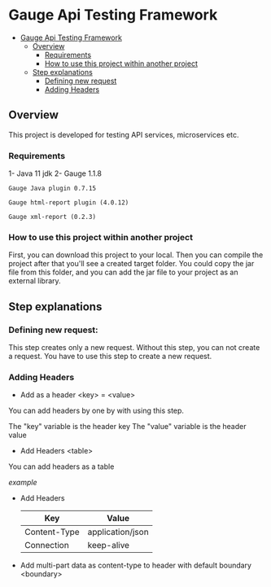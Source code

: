 # Gauge Api Testing Framework
- [Gauge Api Testing Framework](#gauge-api-testing-framework)
    * [Overview](#overview)
        + [Requirements](#requirements)
        + [How to use this project within another project](#how-to-use-this-project-within-another-project)
    * [Step explanations](#step-explanations)
        + [Defining new request](#createRequest)
        + [Adding Headers](#adding-headers)

<a name="overview"></a>
## Overview
This project is developed for testing API services, microservices etc.
<a name="requirements"></a>
### Requirements

1- Java 11 jdk
2- Gauge 1.1.8

``` Gauge Java plugin 0.7.15 ```

``` Gauge html-report plugin (4.0.12) ```

``` Gauge xml-report (0.2.3) ```

<a name="how-to-use-this-project-within-another-project"></a>
### How to use this project within another project

First, you can download this project to your local. Then you can compile the project after that you'll see a created target folder. You could copy the jar file from this folder, and you can add the jar file to your project as an external library.

<a name="step-explanations"></a>
## Step explanations

<a name="createRequest"></a>
### Defining new request:

This step creates only a new request. Without this step, you can not create a request. You have to use this step to create a new request.

### Adding Headers

* Add as a header \<key> = \<value>

You can add headers by one by with using this step.

The "key" variable is the header key
The "value" variable is the header value

* Add Headers \<table>

You can add headers as a table 

*example*
* Add Headers
  
  |Key           |Value            |
  |--------------|-----------------|
  |Content-Type  |application/json |
  |Connection    |keep-alive       |

* Add multi-part data as content-type to header with default boundary \<boundary>

